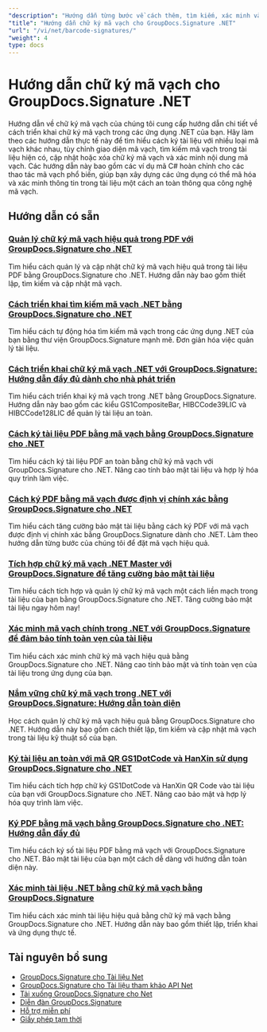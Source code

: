 ```yaml
---
"description": "Hướng dẫn từng bước về cách thêm, tìm kiếm, xác minh và quản lý chữ ký mã vạch trong tài liệu bằng GroupDocs.Signature cho .NET."
"title": "Hướng dẫn chữ ký mã vạch cho GroupDocs.Signature .NET"
"url": "/vi/net/barcode-signatures/"
"weight": 4
type: docs
---
```

# Hướng dẫn chữ ký mã vạch cho GroupDocs.Signature .NET

Hướng dẫn về chữ ký mã vạch của chúng tôi cung cấp hướng dẫn chi tiết về cách triển khai chữ ký mã vạch trong các ứng dụng .NET của bạn. Hãy làm theo các hướng dẫn thực tế này để tìm hiểu cách ký tài liệu với nhiều loại mã vạch khác nhau, tùy chỉnh giao diện mã vạch, tìm kiếm mã vạch trong tài liệu hiện có, cập nhật hoặc xóa chữ ký mã vạch và xác minh nội dung mã vạch. Các hướng dẫn này bao gồm các ví dụ mã C# hoàn chỉnh cho các thao tác mã vạch phổ biến, giúp bạn xây dựng các ứng dụng có thể mã hóa và xác minh thông tin trong tài liệu một cách an toàn thông qua công nghệ mã vạch.

## Hướng dẫn có sẵn

### [Quản lý chữ ký mã vạch hiệu quả trong PDF với GroupDocs.Signature cho .NET](./groupdocs-signature-barcode-management-pdf/)
Tìm hiểu cách quản lý và cập nhật chữ ký mã vạch hiệu quả trong tài liệu PDF bằng GroupDocs.Signature cho .NET. Hướng dẫn này bao gồm thiết lập, tìm kiếm và cập nhật mã vạch.

### [Cách triển khai tìm kiếm mã vạch .NET bằng GroupDocs.Signature cho .NET](./net-barcode-search-groupdocs-signature-implementation/)
Tìm hiểu cách tự động hóa tìm kiếm mã vạch trong các ứng dụng .NET của bạn bằng thư viện GroupDocs.Signature mạnh mẽ. Đơn giản hóa việc quản lý tài liệu.

### [Cách triển khai chữ ký mã vạch .NET với GroupDocs.Signature: Hướng dẫn đầy đủ dành cho nhà phát triển](./implement-dotnet-barcode-signing-groupdocs-signature/)
Tìm hiểu cách triển khai ký mã vạch trong .NET bằng GroupDocs.Signature. Hướng dẫn này bao gồm các kiểu GS1CompositeBar, HIBCCode39LIC và HIBCCode128LIC để quản lý tài liệu an toàn.

### [Cách ký tài liệu PDF bằng mã vạch bằng GroupDocs.Signature cho .NET](./sign-pdf-barcode-groupdocs-signature-dotnet/)
Tìm hiểu cách ký tài liệu PDF an toàn bằng chữ ký mã vạch với GroupDocs.Signature cho .NET. Nâng cao tính bảo mật tài liệu và hợp lý hóa quy trình làm việc.

### [Cách ký PDF bằng mã vạch được định vị chính xác bằng GroupDocs.Signature cho .NET](./sign-pdf-barcode-positioned-groupdocs-signature/)
Tìm hiểu cách tăng cường bảo mật tài liệu bằng cách ký PDF với mã vạch được định vị chính xác bằng GroupDocs.Signature dành cho .NET. Làm theo hướng dẫn từng bước của chúng tôi để đặt mã vạch hiệu quả.

### [Tích hợp chữ ký mã vạch .NET Master với GroupDocs.Signature để tăng cường bảo mật tài liệu](./net-barcode-signature-groupdocs-signature/)
Tìm hiểu cách tích hợp và quản lý chữ ký mã vạch một cách liền mạch trong tài liệu của bạn bằng GroupDocs.Signature cho .NET. Tăng cường bảo mật tài liệu ngay hôm nay!

### [Xác minh mã vạch chính trong .NET với GroupDocs.Signature để đảm bảo tính toàn vẹn của tài liệu](./master-barcode-verification-groupdocs-signature-dotnet/)
Tìm hiểu cách xác minh chữ ký mã vạch hiệu quả bằng GroupDocs.Signature cho .NET. Nâng cao tính bảo mật và tính toàn vẹn của tài liệu trong ứng dụng của bạn.

### [Nắm vững chữ ký mã vạch trong .NET với GroupDocs.Signature: Hướng dẫn toàn diện](./master-barcode-signatures-groupdocs-dotnet/)
Học cách quản lý chữ ký mã vạch hiệu quả bằng GroupDocs.Signature cho .NET. Hướng dẫn này bao gồm cách thiết lập, tìm kiếm và cập nhật mã vạch trong tài liệu kỹ thuật số của bạn.

### [Ký tài liệu an toàn với mã QR GS1DotCode và HanXin sử dụng GroupDocs.Signature cho .NET](./sign-documents-gs1dotcode-hanxin-qr-groupdocs-signature-dotnet/)
Tìm hiểu cách tích hợp chữ ký GS1DotCode và HanXin QR Code vào tài liệu của bạn với GroupDocs.Signature cho .NET. Nâng cao bảo mật và hợp lý hóa quy trình làm việc.

### [Ký PDF bằng mã vạch bằng GroupDocs.Signature cho .NET: Hướng dẫn đầy đủ](./sign-pdf-barcode-groupdocs-signature-net/)
Tìm hiểu cách ký số tài liệu PDF bằng mã vạch với GroupDocs.Signature cho .NET. Bảo mật tài liệu của bạn một cách dễ dàng với hướng dẫn toàn diện này.

### [Xác minh tài liệu .NET bằng chữ ký mã vạch bằng GroupDocs.Signature](./verify-dotnet-documents-barcode-signatures-groupdocs/)
Tìm hiểu cách xác minh tài liệu hiệu quả bằng chữ ký mã vạch bằng GroupDocs.Signature cho .NET. Hướng dẫn này bao gồm thiết lập, triển khai và ứng dụng thực tế.

## Tài nguyên bổ sung

- [GroupDocs.Signature cho Tài liệu Net](https://docs.groupdocs.com/signature/net/)
- [GroupDocs.Signature cho Tài liệu tham khảo API Net](https://reference.groupdocs.com/signature/net/)
- [Tải xuống GroupDocs.Signature cho Net](https://releases.groupdocs.com/signature/net/)
- [Diễn đàn GroupDocs.Signature](https://forum.groupdocs.com/c/signature)
- [Hỗ trợ miễn phí](https://forum.groupdocs.com/)
- [Giấy phép tạm thời](https://purchase.groupdocs.com/temporary-license/)